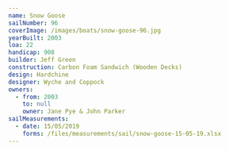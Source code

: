 ```yaml
---
name: Snow Goose
sailNumber: 96
coverImage: /images/boats/snow-goose-96.jpg
yearBuilt: 2003
loa: 22
handicap: 908
builder: Jeff Green
construction: Carbon Foam Sandwich (Wooden Decks)
design: Hardchine
designer: Wyche and Coppock
owners:
  - from: 2003
    to: null
    owner: Jane Pye & John Parker
sailMeasurements:
  - date: 15/05/2019
    forms: /files/measurements/sail/snow-goose-15-05-19.xlsx
---
```

